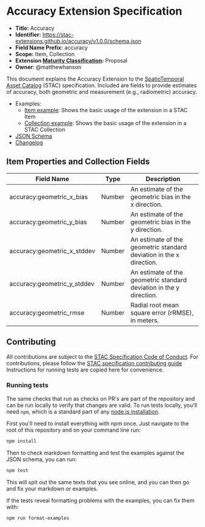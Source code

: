 # Accuracy Extension Specification

- **Title:** Accuracy
- **Identifier:** <https://stac-extensions.github.io/accuracy/v1.0.0/schema.json>
- **Field Name Prefix:** accuracy
- **Scope:** Item, Collection
- **Extension [Maturity Classification](https://github.com/radiantearth/stac-spec/tree/master/extensions/README.md#extension-maturity):** Proposal
- **Owner**: @matthewhanson

This document explains the Accuracy Extension to the
[SpatioTemporal Asset Catalog](https://github.com/radiantearth/stac-spec) (STAC) 
specification. Included are fields to provide estimates of accuracy, both geometric
and measurement (e.g., radiometric) accuracy.

- Examples:
  - [Item example](examples/item.json): Shows the basic usage of the extension in a STAC Item
  - [Collection example](examples/collection.json): Shows the basic usage of the extension in a STAC Collection
- [JSON Schema](json-schema/schema.json)
- [Changelog](./CHANGELOG.md)

## Item Properties and Collection Fields

| Field Name           | Type                      | Description |
| -------------------- | ------------------------- | ----------- |
| accuracy:geometric_x_bias | Number | An estimate of the geometric bias in the x direction. |
| accuracy:geometric_y_bias | Number | An estimate of the geometric bias in the y direction. |
| accuracy:geometric_x_stddev | Number | An estimate of the geometric standard deviation in the x direction. |
| accuracy:geometric_y_stddev | Number | An estimate of the geometric standard deviation in the y direction. |
| accuracy:geometric_rmse | Number    | Radial root mean square error (rRMSE), in meters. |

## Contributing

All contributions are subject to the
[STAC Specification Code of Conduct](https://github.com/radiantearth/stac-spec/blob/master/CODE_OF_CONDUCT.md).
For contributions, please follow the
[STAC specification contributing guide](https://github.com/radiantearth/stac-spec/blob/master/CONTRIBUTING.md) Instructions
for running tests are copied here for convenience.

### Running tests

The same checks that run as checks on PR's are part of the repository and can be run locally to verify that changes are valid. 
To run tests locally, you'll need `npm`, which is a standard part of any [node.js installation](https://nodejs.org/en/download/).

First you'll need to install everything with npm once. Just navigate to the root of this repository and on 
your command line run:
```bash
npm install
```

Then to check markdown formatting and test the examples against the JSON schema, you can run:
```bash
npm test
```

This will spit out the same texts that you see online, and you can then go and fix your markdown or examples.

If the tests reveal formatting problems with the examples, you can fix them with:
```bash
npm run format-examples
```
